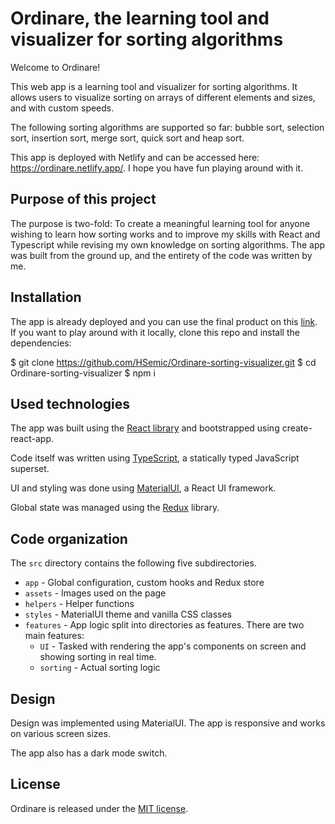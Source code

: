 # Ordinare, the learning tool and visualizer for sorting algorithms

Welcome to Ordinare!

This web app is a learning tool and visualizer for sorting algorithms. It allows users to visualize sorting on arrays of different elements and sizes, and with custom speeds.

The following sorting algorithms are supported so far: bubble sort, selection sort, insertion sort, merge sort, quick sort and heap sort.

This app is deployed with Netlify and can be accessed here: https://ordinare.netlify.app/. I hope you have fun playing around with it.

## Purpose of this project

The purpose is two-fold: To create a meaningful learning tool for anyone wishing to learn how sorting works and to improve my skills with React and Typescript while revising my own knowledge on sorting algorithms. The app was built from the ground up, and the entirety of the code was written by me.

## Installation

The app is already deployed and you can use the final product on this [link](https://ordinare.netlify.app/). 
If you want to play around with it locally, clone this repo and install the dependencies:

$ git clone https://github.com/HSemic/Ordinare-sorting-visualizer.git
$ cd Ordinare-sorting-visualizer
$ npm i

## Used technologies

The app was built using the [React library](https://reactjs.org/) and bootstrapped using create-react-app.

Code itself was written using [TypeScript](https://www.typescriptlang.org/), a statically typed JavaScript superset.

UI and styling was done using [MaterialUI](https://material-ui.com/), a React UI framework.

Global state was managed using the [Redux](https://redux.js.org/) library.

## Code organization

The ```src``` directory contains the following five subdirectories. 

* ```app``` - Global configuration, custom hooks and Redux store
* ```assets``` - Images used on the page
* ```helpers``` - Helper functions
* ```styles``` - MaterialUI theme and vanilla CSS classes 
* ```features``` - App logic split into directories as features. There are two main features:
  * ```UI``` - Tasked with rendering the app's components on screen and showing sorting in real time.
  * ```sorting``` - Actual sorting logic

## Design

Design was implemented using MaterialUI. The app is responsive and works on various screen sizes.

The app also has a dark mode switch.

## License

Ordinare is released under the [MIT license](https://opensource.org/licenses/MIT).

